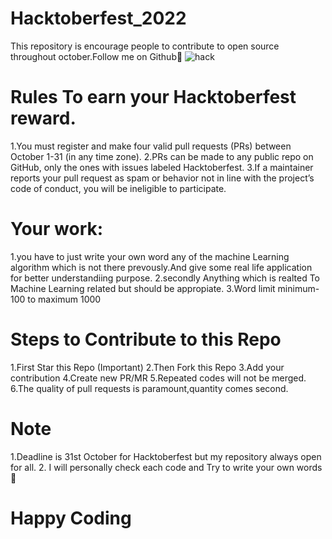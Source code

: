 # Hacktoberfest_2022
This repository is encourage people to contribute to open source throughout october.Follow me on Github🙊
![hack](https://user-images.githubusercontent.com/69287212/196059967-10a30315-d16d-4d70-8872-8878d9feeb02.PNG)

# Rules To earn your Hacktoberfest reward.

1.You must register and make four valid pull requests (PRs) between October 1-31 (in any time zone).
2.PRs can be made to any public repo on GitHub, only the ones with issues labeled Hacktoberfest.
3.If a maintainer reports your pull request as spam or behavior not in line with the project’s code of conduct, you will be ineligible to participate.

# Your work:

1.you have to just write your own word any of the machine Learning algorithm which is not there prevously.And give some real life application for better understandiing purpose.
2.secondly Anything which is realted To Machine Learning related but should be appropiate.
3.Word limit minimum-100 to maximum 1000

# Steps to Contribute to this Repo

1.First Star this Repo (Important)
2.Then Fork this Repo
3.Add your contribution
4.Create new PR/MR
5.Repeated codes will not be merged.
6.The quality of pull requests is paramount,quantity comes second.

# Note
1.Deadline is 31st October for Hacktoberfest but my repository always open for all.
2. I will personally check each code and Try to write your own words 🙂

# Happy Coding
